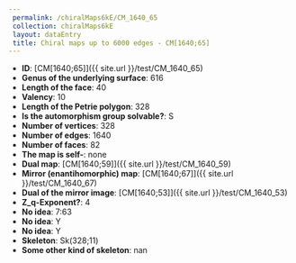 ```yaml
--- 
 permalink: /chiralMaps6kE/CM_1640_65 
 collection: chiralMaps6kE
 layout: dataEntry
 title: Chiral maps up to 6000 edges - CM[1640;65]
---
```


- **ID**: [CM[1640;65]]({{ site.url }}/test/CM_1640_65)
- **Genus of the underlying surface**: 616
- **Length of the face**: 40
- **Valency**: 10
- **Length of the Petrie polygon**: 328
- **Is the automorphism group solvable?**: S
- **Number of vertices**: 328
- **Number of edges**: 1640
- **Number of faces**: 82
- **The map is self-**: none
- **Dual map**: [CM[1640;59]]({{ site.url }}/test/CM_1640_59)
- **Mirror (enantihomorphic) map**: [CM[1640;67]]({{ site.url }}/test/CM_1640_67)
- **Dual of the mirror image**: [CM[1640;53]]({{ site.url }}/test/CM_1640_53)
- **Z_q-Exponent?**: 4
- **No idea**:  7:63
- **No idea**: Y
- **No idea**: Y
- **Skeleton**: Sk(328;11)
- **Some other kind of skeleton**: nan
